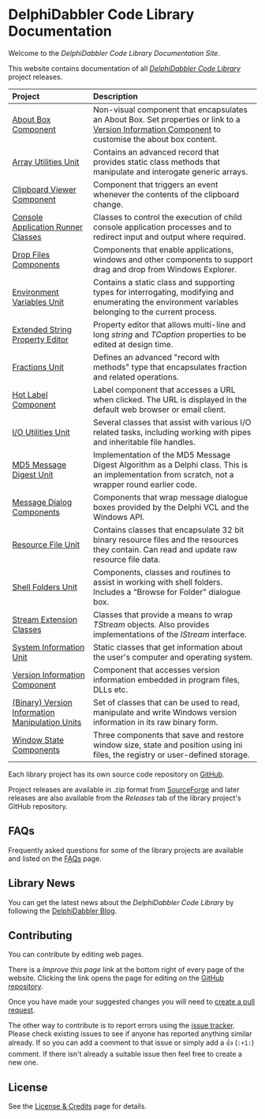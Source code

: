 # DelphiDabbler Code Library Documentation

Welcome to the _DelphiDabbler Code Library Documentation Site_.

This website contains documentation of all [_DelphiDabbler Code Library_](https://delphidabbler.com/codelib) project releases.

| Project | Description |
|:--------|:------------|
| [About Box Component](./AboutBox/index.md) | Non-visual component that encapsulates an About Box. Set properties or link to a [Version Information Component](./VerInfo/index.md) to customise the about box content. |
| [Array Utilities Unit](./ArrayUtils/index.md) | Contains an advanced record that provides static class methods that manipulate and interogate generic arrays. |
| [Clipboard Viewer Component](./CBView/index.md) | Component that triggers an event whenever the contents of the clipboard change. |
| [Console Application Runner Classes](./ConsoleApp/index.md) | Classes to control the execution of child console application processes and to redirect input and output where required. |
| [Drop Files Components](./DropFiles/index.md) | Components that enable applications, windows and other components to support drag and drop from Windows Explorer. |
| [Environment Variables Unit](./EnvVars/index.md) | Contains a static class and supporting types for interrogating, modifying and enumerating the environment variables belonging to the current process. |
| [Extended String Property Editor](./StringPE/index.md) | Property editor that allows multi-line and long _string_ and _TCaption_ properties to be edited at design time. |
| [Fractions Unit](./Fractions/index.md) | Defines an advanced "record with methods" type that encapsulates fraction and related operations. |
| [Hot Label Component](./HotLabel/index.md) | Label component that accesses a URL when clicked. The URL is displayed in the default web browser or email client. |
| [I/O Utilities Unit](./IOUtils/index.md) | Several classes that assist with various I/O related tasks, including working with pipes and inheritable file handles. |
| [MD5 Message Digest Unit](./MD5/index.md) | Implementation of the MD5 Message Digest Algorithm as a Delphi class. This is an implementation from scratch, not a wrapper round earlier code. |
| [Message Dialog Components](./MsgDlg/index.md) | Components that wrap message dialogue boxes provided by the Delphi VCL and the Windows API. |
| [Resource File Unit](./ResFile/index.md) | Contains classes that encapsulate 32 bit binary resource files and the resources they contain. Can read and update raw resource file data. |
| [Shell Folders Unit](./ShellFolders/index.md) | Components, classes and routines to assist in working with shell folders. Includes a "Browse for Folder" dialogue box. |
| [Stream Extension Classes](./Streams/index.md) | Classes that provide a means to wrap _TStream_ objects. Also provides implementations of the _IStream_ interface. |
| [System Information Unit](./SysInfo/index.md/) | Static classes that get information about the user's computer and operating system.  |
| [Version Information Component](./VerInfo/index.md) | Component that accesses version information embedded in program files, DLLs etc. |
| [(Binary) Version Information Manipulation Units](./VIBin/index.md) | Set of classes that can be used to read, manipulate and write Windows version information in its raw binary form. |
| [Window State Components](./WdwState/index.md) | Three components that save and restore window size, state and position using ini files, the registry or user-defined storage. |

Each library project has its own source code repository on [GitHub](https://github.com/ddablib).

Project releases are available in .zip format from [SourceForge](https://sourceforge.net/projects/ddablib/files/) and later releases are also available from the _Releases_ tab of the library project's GitHub repository.

## FAQs

Frequently asked questions for some of the library projects are available and listed on the [FAQs](./faqs.md) page.

## Library News

You can get the latest news about the _DelphiDabbler Code Library_ by following the [DelphiDabbler Blog](https://delphidabbler.blogspot.com/).

## Contributing

You can contribute by editing web pages.

There is a _Improve this page_ link at the bottom right of every page of the website. Clicking the link opens the page for editing on the [GitHub repository](https://github.com/ddablib/ddablib.github.io).

Once you have made your suggested changes you will need to [create a pull request](https://docs.github.com/en/pull-requests/collaborating-with-pull-requests/proposing-changes-to-your-work-with-pull-requests/creating-a-pull-request).

The other way to contribute is to report errors using the [issue tracker](https://github.com/ddablib/ddablib.github.io/issues). Please check existing issues to see if anyone has reported anything similar already. If so you can add a comment to that issue or simply add a 👍 (`:+1:`) comment. If there isn't already a suitable issue then feel free to create a new one.

## License

See the [License & Credits](./credits.md) page for details.
